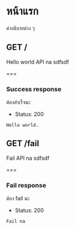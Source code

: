 # หน้าแรก
คำอธิบายต่าง ๆ

## GET /
Hello world API na
sdfsdf

===

### Success response
ต้องสำเร็จนะ

* Status: 200

```
Hello world.
```

## GET /fail
Fail API na
sdfsdf

===

### Fail response
ต้อง fail นะ

* Status: 200

```
Fail na
```
